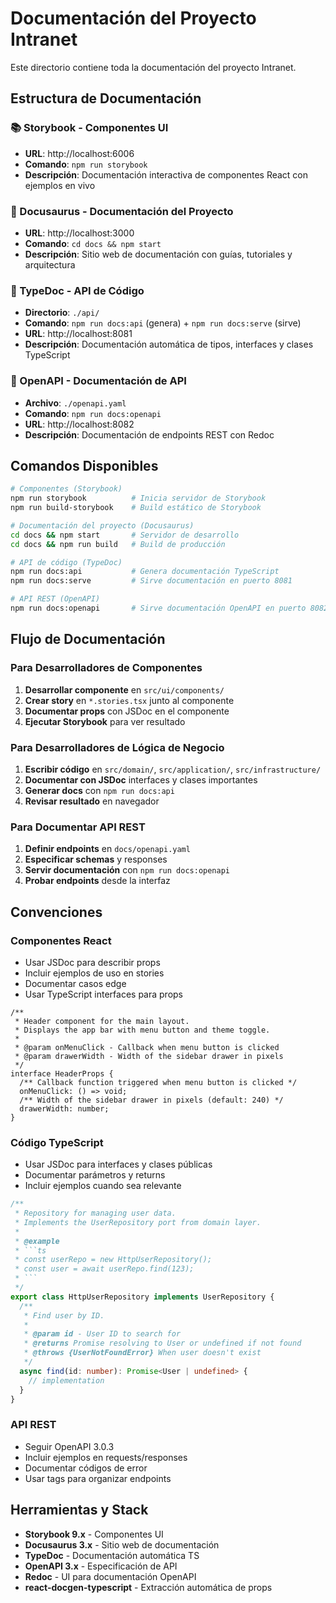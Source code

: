 # Documentación del Proyecto Intranet

Este directorio contiene toda la documentación del proyecto Intranet.

## Estructura de Documentación

### 📚 Storybook - Componentes UI
- **URL**: http://localhost:6006
- **Comando**: `npm run storybook`
- **Descripción**: Documentación interactiva de componentes React con ejemplos en vivo

### 📖 Docusaurus - Documentación del Proyecto
- **URL**: http://localhost:3000
- **Comando**: `cd docs && npm start`
- **Descripción**: Sitio web de documentación con guías, tutoriales y arquitectura

### 🔧 TypeDoc - API de Código
- **Directorio**: `./api/`
- **Comando**: `npm run docs:api` (genera) + `npm run docs:serve` (sirve)
- **URL**: http://localhost:8081
- **Descripción**: Documentación automática de tipos, interfaces y clases TypeScript

### 📖 OpenAPI - Documentación de API
- **Archivo**: `./openapi.yaml`
- **Comando**: `npm run docs:openapi`
- **URL**: http://localhost:8082
- **Descripción**: Documentación de endpoints REST con Redoc

## Comandos Disponibles

```bash
# Componentes (Storybook)
npm run storybook          # Inicia servidor de Storybook
npm run build-storybook    # Build estático de Storybook

# Documentación del proyecto (Docusaurus)
cd docs && npm start       # Servidor de desarrollo
cd docs && npm run build   # Build de producción

# API de código (TypeDoc)
npm run docs:api           # Genera documentación TypeScript
npm run docs:serve         # Sirve documentación en puerto 8081

# API REST (OpenAPI)
npm run docs:openapi       # Sirve documentación OpenAPI en puerto 8082
```

## Flujo de Documentación

### Para Desarrolladores de Componentes
1. **Desarrollar componente** en `src/ui/components/`
2. **Crear story** en `*.stories.tsx` junto al componente
3. **Documentar props** con JSDoc en el componente
4. **Ejecutar Storybook** para ver resultado

### Para Desarrolladores de Lógica de Negocio
1. **Escribir código** en `src/domain/`, `src/application/`, `src/infrastructure/`
2. **Documentar con JSDoc** interfaces y clases importantes
3. **Generar docs** con `npm run docs:api`
4. **Revisar resultado** en navegador

### Para Documentar API REST
1. **Definir endpoints** en `docs/openapi.yaml`
2. **Especificar schemas** y responses
3. **Servir documentación** con `npm run docs:openapi`
4. **Probar endpoints** desde la interfaz

## Convenciones

### Componentes React
- Usar JSDoc para describir props
- Incluir ejemplos de uso en stories
- Documentar casos edge
- Usar TypeScript interfaces para props

```tsx
/**
 * Header component for the main layout.
 * Displays the app bar with menu button and theme toggle.
 * 
 * @param onMenuClick - Callback when menu button is clicked
 * @param drawerWidth - Width of the sidebar drawer in pixels
 */
interface HeaderProps {
  /** Callback function triggered when menu button is clicked */
  onMenuClick: () => void;
  /** Width of the sidebar drawer in pixels (default: 240) */
  drawerWidth: number;
}
```

### Código TypeScript
- Usar JSDoc para interfaces y clases públicas
- Documentar parámetros y returns
- Incluir ejemplos cuando sea relevante

```ts
/**
 * Repository for managing user data.
 * Implements the UserRepository port from domain layer.
 * 
 * @example
 * ```ts
 * const userRepo = new HttpUserRepository();
 * const user = await userRepo.find(123);
 * ```
 */
export class HttpUserRepository implements UserRepository {
  /**
   * Find user by ID.
   * 
   * @param id - User ID to search for
   * @returns Promise resolving to User or undefined if not found
   * @throws {UserNotFoundError} When user doesn't exist
   */
  async find(id: number): Promise<User | undefined> {
    // implementation
  }
}
```

### API REST
- Seguir OpenAPI 3.0.3
- Incluir ejemplos en requests/responses
- Documentar códigos de error
- Usar tags para organizar endpoints

## Herramientas y Stack

- **Storybook 9.x** - Componentes UI
- **Docusaurus 3.x** - Sitio web de documentación
- **TypeDoc** - Documentación automática TS
- **OpenAPI 3.x** - Especificación de API
- **Redoc** - UI para documentación OpenAPI
- **react-docgen-typescript** - Extracción automática de props
